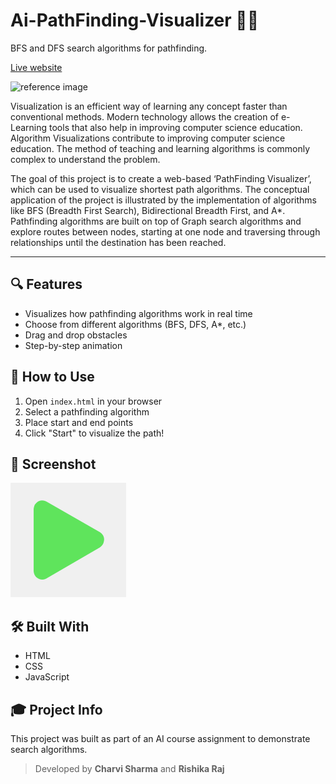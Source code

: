 
# Ai-PathFinding-Visualizer 🧠✨

BFS and DFS search algorithms for pathfinding.

[Live website](https://charvisharmaaa.github.io/ai-pathfinding-visualizer/)  <!-- Update this link if you've deployed it -->

![reference image](https://user-images.githubusercontent.com/22451778/229471442-38f98915-bf32-4ab8-a384-805b2fc496df.PNG)

Visualization is an efficient way of learning any concept faster than conventional methods. Modern technology allows the creation of e-Learning tools that also help in improving computer science education. Algorithm Visualizations contribute to improving computer science education. The method of teaching and learning algorithms is commonly complex to understand the problem.

The goal of this project is to create a web-based ‘PathFinding Visualizer’, which can be used to visualize shortest path algorithms. The conceptual application of the project is illustrated by the implementation of algorithms like BFS (Breadth First Search), Bidirectional Breadth First, and A*. Pathfinding algorithms are built on top of Graph search algorithms and explore routes between nodes, starting at one node and traversing through relationships until the destination has been reached.

---

## 🔍 Features

- Visualizes how pathfinding algorithms work in real time
- Choose from different algorithms (BFS, DFS, A*, etc.)
- Drag and drop obstacles
- Step-by-step animation

## 🚀 How to Use

1. Open `index.html` in your browser
2. Select a pathfinding algorithm
3. Place start and end points
4. Click "Start" to visualize the path!

## 📸 Screenshot

![Visualizer Preview](resources/images/start.png)

## 🛠️ Built With

- HTML
- CSS
- JavaScript

## 🎓 Project Info

This project was built as part of an AI course assignment to demonstrate search algorithms.

> Developed by **Charvi Sharma** and **Rishika Raj**

